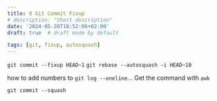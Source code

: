 ```yaml
---
title: 0 Git Commit Fixup
# description: "Short description"
date: '2024-05-20T18:52:06+02:00'
draft: true  # draft mode by default

tags: [git, fixup, autosquash]
---
```


`git commit --fixup HEAD~1`
`git rebase --autosquash -i HEAD~10`

how to add numbers to `git log --oneline`... Get the command with `awk`

`git commit --squash`
